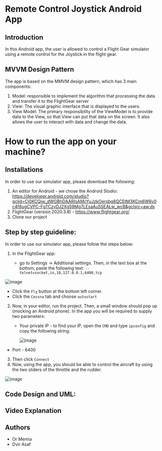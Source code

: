 # Remote Control Joystick Android App 
## Introduction
In this Android app, the user is allowed to control a Flight Gear simulator using a remote control for the Joystick in
the flight gear.

## MVVM Design Pattern
The app is based on the MMVM design pattern, which has 3 main components:
1. Model:  responsible to implement the algorithm that processing the data and transfer it to the FlightGear
   server
2. View: The visual graphic interface that is displayed to the users.
3. View Model: The primary responsibility of the ViewModel is to provide data to the View, so that View can put that data on the screen.
   It also allows the user to interact with data and change the data.

# How to run the app on your machine?
## Installations
In order to use our simulator app, please download the following:
1. An editor for Android - we chose the Android Studio: https://developer.android.com/studio?gclid=Cj0KCQjw_dWGBhDAARIsAMcYuJzkOersbg8QCEtM3KCm6W6v0c4f8ugCVPC-FgTCzyDJ2Xg59Mg7LEsaAu5SEALw_wcB&gclsrc=aw.ds
2. FlightGear (version 2020.3.8) - https://www.flightgear.org/
3. Clone our project

## Step by step guideline:
In order to use our simulator app, please follow the steps below:
1. In the FlightGear app:

    * go to Settings -> Additional settings.
      Then, in the text box at the bottom, paste the following text:
       ``--telnet=socket,in,10,127.0.0.1,6400,tcp``

![image](https://user-images.githubusercontent.com/59093573/123442241-5a099c00-d5dd-11eb-9f1e-50394665afc2.png)

* Click the ``Fly`` button at the bottom left corner.
* Click the ``Cessna`` tab and choose ```autostart```


2. Now, in your editor, run the project. Then, a small window should pop up (mocking an Android phone).
   In the app you will be required to supply two parameters:
    * Your private IP - to find your IP, open the  ``CMD`` and type ``ipconfig`` and copy the following string:

      ![image](https://user-images.githubusercontent.com/59093573/123441102-29753280-d5dc-11eb-912a-21f74a167b0d.png)


* Port - 6400
  
3. Then click ``Connect``
4. Now, using the app, you should be able to control the aircraft by using the two sliders of the throttle and
   the rudder.

![image](https://user-images.githubusercontent.com/59093573/123443124-46ab0080-d5de-11eb-98ab-b5040891ad1a.png)



## Code Design and UML:

## Video Explanation

## Authors
* Or Memia
* Dvir Asaf
